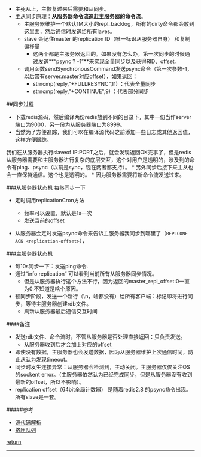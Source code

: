 * 主死从上，主恢复过来后需要和从同步。
* 主从同步原理：**从服务器命令流追赶主服务器的命令流**。
    * 主服务器维护一个默认1M大小的repl_backlog，所有的dirty命令都会放到这里面，然后通信时发送给所有laves。
    * slave 会记住master  的replication ID（唯一标识从服务器自身） 和复制偏移量
        * 这两个都是主服务器返回的。如果没有怎么办，第一次同步的时候通过发送**“psync ? -1”**来实现全量同步以及获得RID、offset。
    * 调用函数sendSynchronousCommand发送psync命令（第一次参数-1，以后带有server.master对应offset），如果返回：
        * strncmp(reply,"+FULLRESYNC",11) ：代表全量同步
        * strncmp(reply,"+CONTINUE",9) ：代表部分同步
    
##同步过程
* 下载redis源码，然后编译两份redis放到不同的目录下，其中一份当作server端口为9000，另一份为从服务器端口为8999。
* 当然为了方便追踪，我们可以在编译源代码之前添加一些日志或其他返回值，这样方便跟踪。

我们在从服务器执行slaveof IP:PORT之后，就会发现返回OK完事了，但是redis从服务器需要和主服务器进行复杂的底层交互，这个对用户是透明的，涉及到的命令有ping、psync（以前是sync，现在两者都支持）。
    * 另外同步后接下来主从也会一直保持通信。这个也是透明的。
        * 因为服务器需要将新命令流发送过来。
    
###从服务器状态机
每1s同步一下
* 定时调用replicationCron方法
    * 频率可以设置，默认是1s一次
    * 发送当前的offset
    
    
* 从服务器会定时发送psync命令来告诉主服务器我同步到哪里了（```REPLCONF ACK <replication-offset>```），
    
    
    
    
###主服务器状态机
* 每10s同步一下：发送ping命令.
* 通过“info replication“ 可以看到当前所有从服务器同步情况。
    * 但是从服务器执行这个方法不行，因为返回的master_repl_offset:0一直为0.不知道是啥个原因。
* 预同步阶段，发送一个新行（\n，啥都没有）给所有客户端：标记即将进行同步，等待主服务器创建rdb文件。
    * 刷新从服务器最后通信交互时间


####备注
* 发送rdb文件、命令流时，不管从服务器是否处理直接返回：只负责发送。
    * 从服务器收到后才会加上对应的offset
* 即使没有数据，主服务器也会发送数据，因为从服务器维护上次通信时间，防止从认为发现timeout。
* 同步时发生连接异常：从服务器会检测到，主动关闭。主服务器仅仅关注OS的sockent error。（主服务器依然认为已经完成同步，但是从服务器没有收到最新的offset，所以不影响）。
* replication offset（64bit全局计数器） 是随着redis2.8 的psync命令出现。所有slave是一套。


#####参考
* [源代码解析](http://blog.51cto.com/sofar/1413024)
* [挤压队列](https://blog.csdn.net/gqtcgq/article/details/51287116)

[return](README.md)
****